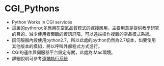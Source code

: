 # CGI_Pythons
- Python Works in CGI services
- 這裏的python大多應用在空氣品質模式的嫁接應用，主要用意是提供教學研究的目的，減少使用者面臨的資訊屏障，可以遠端操作複雜的空品模式系統。
- 因伺服器內設使用python2.7，所以此處的python仍然為2.7版本，如要使用其他版本的模組，將以呼叫外部程式方式進行。
- CGI的運作與伺服器平台設定有關，此處為IMac環境。
- 詳細說明可參考[遠端執行系統](https://sinotec2.github.io/Focus-on-Air-Quality/PlumeModels/RemoteSystem/)